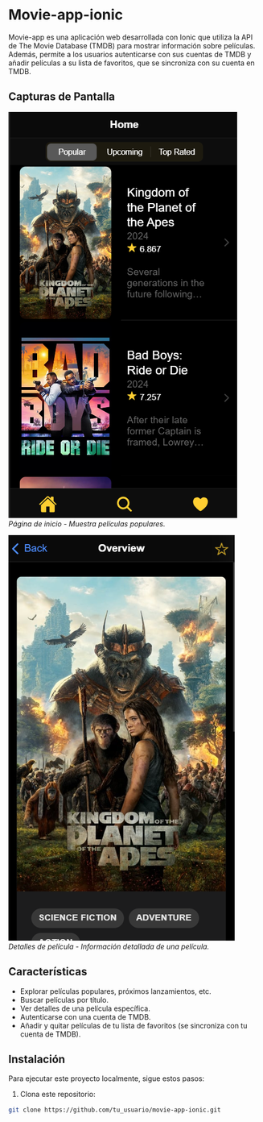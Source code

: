 # Movie-app-ionic

Movie-app es una aplicación web desarrollada con Ionic que utiliza la API de The Movie Database (TMDB) para mostrar información sobre películas. Además, permite a los usuarios autenticarse con sus cuentas de TMDB y añadir películas a su lista de favoritos, que se sincroniza con su cuenta en TMDB.

## Capturas de Pantalla

![Inicio](screenshots/home.png)
*Página de inicio - Muestra películas populares.*

![Detalles de Película](screenshots/movie.png)
*Detalles de película - Información detallada de una película.*

## Características

- Explorar películas populares, próximos lanzamientos, etc.
- Buscar películas por título.
- Ver detalles de una película específica.
- Autenticarse con una cuenta de TMDB.
- Añadir y quitar películas de tu lista de favoritos (se sincroniza con tu cuenta de TMDB).

## Instalación

Para ejecutar este proyecto localmente, sigue estos pasos:

1. Clona este repositorio:

```bash
git clone https://github.com/tu_usuario/movie-app-ionic.git
